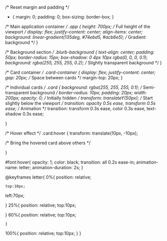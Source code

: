 /* Reset margin and padding */
* {
  margin: 0;
  padding: 0;
  box-sizing: border-box;
}

/* Main application container */
.app {
  height: 700px; /* Full height of the viewport */
  display: flex;
  justify-content: center;
  align-items: center;
  background: linear-gradient(135deg, #74ebd5, #acb6e5); /* Gradient background */
}

/* Background section */
.blurb-background {
  text-align: center;
  padding: 50px;
  border-radius: 15px;
  box-shadow: 0 4px 10px rgba(0, 0, 0, 0.1);
  background: rgba(255, 255, 255, 0.2); /* Slightly transparent background */
}

/* Card container */
.card-container {
  display: flex;
  justify-content: center;
  gap: 20px; /* Space between cards */
  margin-top: 20px;
}

/* Individual cards */
.card {
  background: rgba(255, 255, 255, 0.1); /* Semi-transparent background */
  border-radius: 10px;
  padding: 20px;
  width: 200px;
  opacity: 0; /* Initially hidden */
  transform: translateY(50px); /* Start slightly below the viewport */
  transition: opacity 0.5s ease, transform 0.5s ease; /* Animation */
  transition: transform 0.3s ease, color 0.3s ease, text-shadow 0.3s ease;

}

/* Hover effect */
.card:hover { 
  transform: translate(10px, -10px);


  /* Bring the hovered card above others */

 }
 
 #font:hover{
  opacity: 1;
  color: black;
 transition: all 0.2s ease-in;
 animation-name: letter;
 animation-duration: 2s;
}

@keyframes letter{
  0%{
    position: relative;
    
    top:10px;
left:70px;


     
   }
  25%{
    position: relative;
    top:10px;
     
   }
  60%{
    position: relative;
    top:10px;

    }
  100%{
    position: relative;
    top:10px;
    }
}
